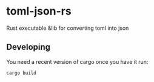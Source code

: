 toml-json-rs
============

Rust executable &amp;lib for converting toml into json

## Developing

You need a recent version of cargo once you have it run:

```sh
cargo build
```
